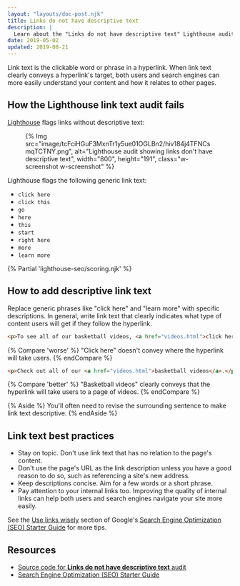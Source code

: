 ```yaml
---
layout: "layouts/doc-post.njk"
title: Links do not have descriptive text
description: |
  Learn about the "Links do not have descriptive text" Lighthouse audit.
date: 2019-05-02
updated: 2019-08-21
---
```


Link text is the clickable word or phrase in a hyperlink. When link text clearly
conveys a hyperlink's target, both users and search engines can more easily
understand your content and how it relates to other pages.

## How the Lighthouse link text audit fails

[Lighthouse](/docs/lighthouse/overview/) flags links
without descriptive text:

<figure class="w-figure">
  {% Img src="image/tcFciHGuF3MxnTr1y5ue01OGLBn2/hiv184j4TFNCsmqTCTNY.png", alt="Lighthouse audit showing links don't have descriptive text", width="800", height="191", class="w-screenshot w-screenshot" %}
</figure>

Lighthouse flags the following generic link text:

- `click here`
- `click this`
- `go`
- `here`
- `this`
- `start`
- `right here`
- `more`
- `learn more`

{% Partial 'lighthouse-seo/scoring.njk' %}

## How to add descriptive link text

Replace generic phrases like "click here" and "learn more" with specific
descriptions. In general, write link text that clearly indicates what type of
content users will get if they follow the hyperlink.

```html
<p>To see all of our basketball videos, <a href="videos.html">click here</a>.</p>
```

{% Compare 'worse' %}
"Click here" doesn't convey where the hyperlink will take users.
{% endCompare %}

```html
<p>Check out all of our <a href="videos.html">basketball videos</a>.</p>
```

{% Compare 'better' %}
"Basketball videos" clearly conveys that the hyperlink will take users to a page
of videos.
{% endCompare %}

{% Aside %}
You'll often need to revise the surrounding sentence to make link text
descriptive.
{% endAside %}

## Link text best practices

- Stay on topic. Don't use link text that has no relation to the page's content.
- Don't use the page's URL as the link description unless you have a good reason
  to do so, such as referencing a site's new address.
- Keep descriptions concise. Aim for a few words or a short phrase.
- Pay attention to your internal links too. Improving the quality of internal
  links can help both users and search engines navigate your site more easily.

See the [Use links wisely](https://support.google.com/webmasters/answer/7451184#uselinkswisely)
section of Google's [Search Engine Optimization (SEO) Starter Guide](https://support.google.com/webmasters/answer/7451184)
for more tips.

## Resources

- [Source code for **Links do not have descriptive text** audit](https://github.com/GoogleChrome/lighthouse/blob/master/lighthouse-core/audits/seo/link-text.js)
- [Search Engine Optimization (SEO) Starter Guide](https://support.google.com/webmasters/answer/7451184)
